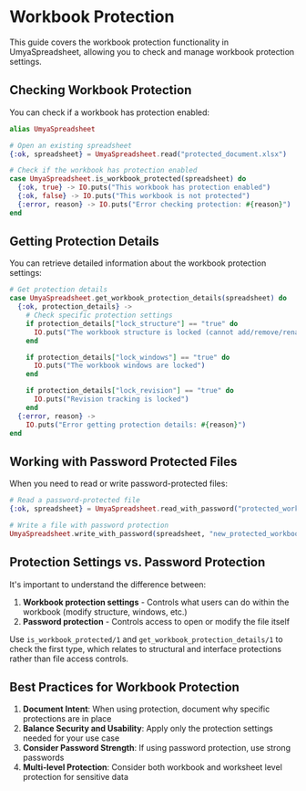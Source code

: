 # Workbook Protection

This guide covers the workbook protection functionality in UmyaSpreadsheet, allowing you to check and manage workbook protection settings.

## Checking Workbook Protection

You can check if a workbook has protection enabled:

```elixir
alias UmyaSpreadsheet

# Open an existing spreadsheet
{:ok, spreadsheet} = UmyaSpreadsheet.read("protected_document.xlsx")

# Check if the workbook has protection enabled
case UmyaSpreadsheet.is_workbook_protected(spreadsheet) do
  {:ok, true} -> IO.puts("This workbook has protection enabled")
  {:ok, false} -> IO.puts("This workbook is not protected")
  {:error, reason} -> IO.puts("Error checking protection: #{reason}")
end
```

## Getting Protection Details

You can retrieve detailed information about the workbook protection settings:

```elixir
# Get protection details
case UmyaSpreadsheet.get_workbook_protection_details(spreadsheet) do
  {:ok, protection_details} ->
    # Check specific protection settings
    if protection_details["lock_structure"] == "true" do
      IO.puts("The workbook structure is locked (cannot add/remove/rename sheets)")
    end

    if protection_details["lock_windows"] == "true" do
      IO.puts("The workbook windows are locked")
    end

    if protection_details["lock_revision"] == "true" do
      IO.puts("Revision tracking is locked")
    end
  {:error, reason} ->
    IO.puts("Error getting protection details: #{reason}")
end
```

## Working with Password Protected Files

When you need to read or write password-protected files:

```elixir
# Read a password-protected file
{:ok, spreadsheet} = UmyaSpreadsheet.read_with_password("protected_workbook.xlsx", "secretpassword123")

# Write a file with password protection
UmyaSpreadsheet.write_with_password(spreadsheet, "new_protected_workbook.xlsx", "newpassword456")
```

## Protection Settings vs. Password Protection

It's important to understand the difference between:

1. **Workbook protection settings** - Controls what users can do within the workbook (modify structure, windows, etc.)
2. **Password protection** - Controls access to open or modify the file itself

Use `is_workbook_protected/1` and `get_workbook_protection_details/1` to check the first type, which relates to structural and interface protections rather than file access controls.

## Best Practices for Workbook Protection

1. **Document Intent**: When using protection, document why specific protections are in place
2. **Balance Security and Usability**: Apply only the protection settings needed for your use case
3. **Consider Password Strength**: If using password protection, use strong passwords
4. **Multi-level Protection**: Consider both workbook and worksheet level protection for sensitive data
